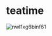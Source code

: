 # teatime

![nwl1xg6binf61](https://github.com/user-attachments/assets/7c9baaad-e468-4ac4-80d7-bfc17aaa5966)
